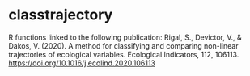 # classtrajectory
R functions linked to the following publication:
Rigal, S., Devictor, V., & Dakos, V. (2020). A method for classifying and comparing non-linear trajectories of ecological variables. Ecological Indicators, 112, 106113.
https://doi.org/10.1016/j.ecolind.2020.106113
